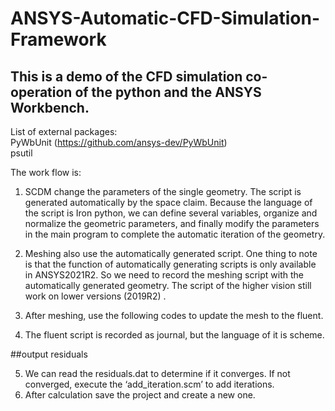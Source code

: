 # ANSYS-Automatic-CFD-Simulation-Framework
## This is a demo of the CFD simulation co-operation of the python and the ANSYS Workbench.

List of external packages:  
PyWbUnit  (https://github.com/ansys-dev/PyWbUnit)  
psutil   

The work flow is: 
1.	SCDM change the parameters of the single geometry. The script is generated automatically by the space claim. Because the language of the script is Iron python, we can define several variables, organize and normalize the geometric parameters, and finally modify the parameters in the main program to complete the automatic iteration of the geometry.
2.	Meshing also use the automatically generated script. One thing to note is that the function of automatically generating scripts is only available in ANSYS2021R2. So we need to record the meshing script with the automatically generated geometry. The script of the higher vision still work on lower versions (2019R2) .
3.	After meshing, use the following codes to update the mesh to the fluent.

4.	The fluent script is recorded as journal, but the language of it is scheme.

##output residuals

5.	We can read the residuals.dat to determine if it converges. If not converged, execute the ‘add_iteration.scm’ to add iterations.
6.	After calculation save the project and create a new one.


